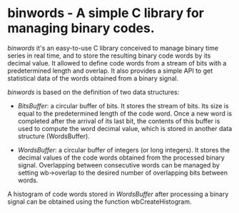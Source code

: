 # binwords - A simple C library for managing binary codes.

*binwords* it's an easy-to-use C library conceived to manage binary time series in real time, and to store the resulting binary code words by its decimal value. It allowed to define code words from a stream of bits with a predetermined length and overlap. It also provides a simple API to get statistical data of the words obtained from a binary signal.

*binwords* is based on the definition of two data structures:

- *BitsBuffer*: a circular buffer of bits. It stores the stream of bits. Its size is equal to the predetermined length of the code word. Once a new word is completed after the arrival of its last bit, the contents of this buffer is used to compute the word decimal value, which is stored in another data structure (WordsBuffer).

- *WordsBuffer*: a circular buffer of integers (or long integers). It stores the decimal values of the code words obtained from the processed binary signal. Overlapping between consecutive words can be managed by setting wb->overlap to the desired number of overlapping bits between words.

A histogram of code words stored in *WordsBuffer* after processing a binary signal can be obtained using the function wbCreateHistogram.